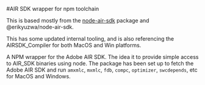 #AIR SDK wrapper for npm toolchain

This is based mostly from the [node-air-sdk](https://www.npmjs.com/package/node-air-sdk) package and @erikyuzwa/node-air-sdk.

This has some updated internal tooling, and is also referencing the AIRSDK_Compiler for both MacOS and Win platforms.

A NPM wrapper for the Adobe AIR SDK. The idea it to provide simple access to AIR_SDK binaries using node. 
The package has been set up to fetch the Adobe AIR SDK and run `amxmlc`, `mxmlc`, `fdb`, `compc`, `optimizer`, `swcdepends`,
etc for MacOS and Windows.